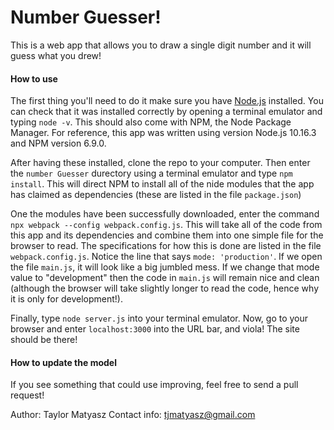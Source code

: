 # Number Guesser!

This is a web app that allows you to draw a single digit number and it will guess what you drew!

#### How to use

The first thing you'll need to do it make sure you have [Node.js](https://nodejs.org/en/ "Node.js wesdite") installed. You can check that it was installed correctly by opening a terminal emulator and typing `node -v`. This should also come with NPM, the Node Package Manager. For reference, this app was written using version Node.js 10.16.3 and NPM version 6.9.0.

After having these installed, clone the repo to your computer. Then enter the `number Guesser` durectory using a terminal emulator and type `npm install`. This will direct NPM to install all of the nide modules that the app has claimed as dependencies (these are listed in the file `package.json`)

One the modules have been successfully downloaded, enter the command `npx webpack --config webpack.config.js`. This will take all of the code from this app and its dependencies and combine them into one simple file for the browser to read. The specifications for how this is done are listed in the file `webpack.config.js`. Notice the line that says `mode: 'production'`. If we open the file `main.js`, it will look like a big jumbled mess. If we change that mode value to "development" then the code in `main.js` will remain nice and clean (although the browser will take slightly longer to read the code, hence why it is only for development!).

Finally, type `node server.js` into your terminal emulator. Now, go to your browser and enter `localhost:3000` into the URL bar, and viola! The site should be there!

#### How to update the model


If you see something that could use improving, feel free to send a pull request!

Author:       Taylor Matyasz
Contact info: tjmatyasz@gmail.com
